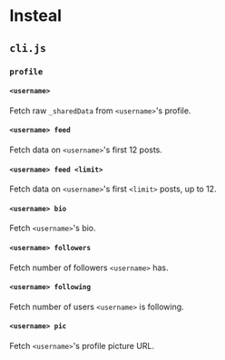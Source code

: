 # Insteal

## `cli.js`

### `profile`

#### `<username>`

Fetch raw `_sharedData` from `<username>`'s profile.

#### `<username> feed`

Fetch data on `<username>`'s first 12 posts.

#### `<username> feed <limit>`

Fetch data on `<username>`'s first `<limit>` posts, up to 12.

#### `<username> bio`

Fetch `<username>`'s bio.

#### `<username> followers`

Fetch number of followers `<username>` has.

#### `<username> following`

Fetch number of users `<username>` is following.

#### `<username> pic`

Fetch `<username>`'s profile picture URL.